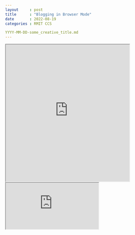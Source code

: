 ```yaml
---
layout     : post
title      : "Blogging in Browser Mode"
date       : 2022-08-19
categories : RMIT CCS

YYYY-MM-DD-some_creative_title.md
---
```



<iframe width=400 height=442 src="https://editor.p5js.org/capogreco/full/CLb2LWbBU"></iframe> 

<iframe src="https://editor.p5js.org/s3849484/full/RAbL14opd"></iframe>
